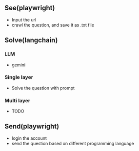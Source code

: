 ## See(playwright)
- Input the url
- crawl the question, and save it as .txt file
## Solve(langchain)
### LLM
- gemini
### Single layer
- Solve the question with prompt
### Multi layer
- TODO
## Send(playwright)
- login the account
- send the question based on different programming language